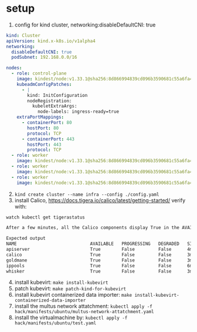 # setup

1. config for kind cluster, networking:disableDefaultCNI: true

```yaml
kind: Cluster
apiVersion: kind.x-k8s.io/v1alpha4
networking:
  disableDefaultCNI: true
  podSubnet: 192.168.0.0/16

nodes:
  - role: control-plane
    image: kindest/node:v1.33.1@sha256:8d866994839cd096b3590681c55a6fa4a071fdaf33be7b9660e5697d2ed13002
    kubeadmConfigPatches:
      - |
        kind: InitConfiguration
        nodeRegistration:
          kubeletExtraArgs:
            node-labels: ingress-ready=true
    extraPortMappings:
      - containerPort: 80
        hostPort: 80
        protocol: TCP
      - containerPort: 443
        hostPort: 443
        protocol: TCP
  - role: worker
    image: kindest/node:v1.33.1@sha256:8d866994839cd096b3590681c55a6fa4a071fdaf33be7b9660e5697d2ed13002
  - role: worker
    image: kindest/node:v1.33.1@sha256:8d866994839cd096b3590681c55a6fa4a071fdaf33be7b9660e5697d2ed13002
  - role: worker
    image: kindest/node:v1.33.1@sha256:8d866994839cd096b3590681c55a6fa4a071fdaf33be7b9660e5697d2ed13002
```

2. `kind create cluster --name infra --config ./config.yaml`
3. install Calico, https://docs.tigera.io/calico/latest/getting-started/
   verify with:

```bash
watch kubectl get tigerastatus

After a few minutes, all the Calico components display True in the AVAILABLE column.

Expected output
NAME                            AVAILABLE   PROGRESSING   DEGRADED   SINCE
apiserver                       True        False         False      4m9s
calico                          True        False         False      3m29s
goldmane                        True        False         False      3m39s
ippools                         True        False         False      6m4s
whisker                         True        False         False      3m19s
```

4. install kubevirt: `make install-kubevirt`
5. patch kubevirt: `make patch-kind-for-kubevirt`
6. install kubevirt containerized data importer: `make install-kubevirt-containerized-data-importer`
7. install the multus network attatchment: `kubectl apply -f hack/manifests/ubuntu/multus-network-attatchment.yaml`
8. install the virtualmachine by: `kubectl apply -f hack/manifests/ubuntu/test.yaml`
